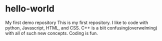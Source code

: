 # hello-world
My first demo repository
This is my first repository. I like to code with python, Javascript, HTML, and CSS. C++ is a biit confusing(overwelming)  with all of such new concepts.
Coding is fun.
